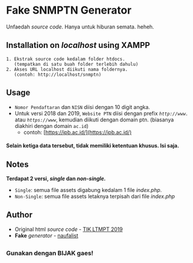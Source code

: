 # Fake SNMPTN Generator

Unfaedah *source code*. Hanya untuk hiburan semata. heheh.

## Installation on *localhost* using XAMPP

    1. Ekstrak source code kedalam folder htdocs.
       (tempatkan di satu buah folder terlebih dahulu)
    2. Akses URL localhost diikuti nama foldernya.
       (contoh: http://localhost/snmptn)

## Usage

- `Nomor Pendaftaran` dan `NISN` diisi dengan 10 digit angka.
- Untuk versi 2018 dan 2019, `Website PTN` diisi dengan prefix *`http://www.`* atau *`https://www`*, kemudian diikuti dengan domain ptn. (biasanya diakhiri dengan domain `ac.id`)
     - contoh: [https://ipb.ac.id/](https://ipb.ac.id/)


#### Selain ketiga data tersebut, tidak memiliki ketentuan khusus. Isi saja.

## Notes

**Terdapat 2 versi, *single* dan *non-single.***
- `Single`: semua file assets digabung kedalam 1 file *index.php*.
- `Non-Single`: semua file assets letaknya terpisah dari file *index.php*


## Author

* Original html *source code* - [TIK LTMPT 2019](https://ltmpt.ac.id/)
* **Fake** *generator* - [naufalist](https://github.com/naufalist)

##

### Gunakan dengan BIJAK gaes!
